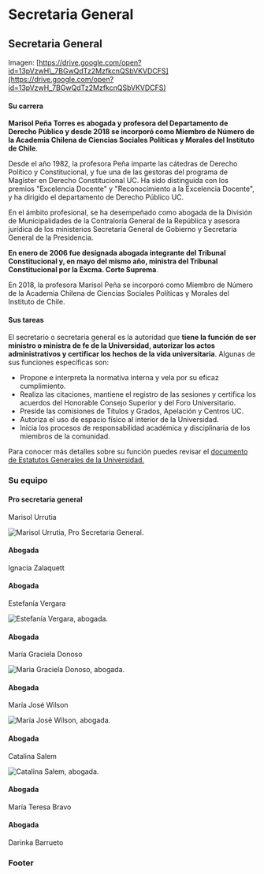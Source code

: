 # Secretaria General

## Secretaria General

Imagen: [https://drive.google.com/open?id=13pVzwH\_7BGwQdTz2MzfkcnQSbVKVDCFS](https://drive.google.com/open?id=13pVzwH_7BGwQdTz2MzfkcnQSbVKVDCFS)

#### Su carrera

**Marisol Peña Torres es abogada y profesora del Departamento de Derecho Público y desde 2018 se incorporó como Miembro de Número de la Academia Chilena de Ciencias Sociales Políticas y Morales del Instituto de Chile**.

Desde el año 1982, la profesora Peña imparte las cátedras de Derecho Político y Constitucional, y fue una de las gestoras del programa de Magíster en Derecho Constitucional UC. Ha sido distinguida con los premios "Excelencia Docente" y "Reconocimiento a la Excelencia Docente", y ha dirigido el departamento de Derecho Público UC.

En el ámbito profesional, se ha desempeñado como abogada de la División de Municipalidades de la Contraloría General de la República y asesora jurídica de los ministerios Secretaría General de Gobierno y Secretaría General de la Presidencia.

**En enero de 2006 fue designada abogada integrante del Tribunal Constitucional y, en mayo del mismo año, ministra del Tribunal Constitucional por la Excma. Corte Suprema**.

En 2018, la profesora Marisol Peña se incorporó como Miembro de Número de la Academia Chilena de Ciencias Sociales Políticas y Morales del Instituto de Chile.

#### Sus tareas

El secretario o secretaria general es la autoridad que **tiene la función de ser ministro o ministra de fe de la Universidad, autorizar los actos administrativos y certificar los hechos de la vida universitaria**. Algunas de sus funciones específicas son:

* Propone e interpreta la normativa interna y vela por su eficaz cumplimiento.
* Realiza las citaciones, mantiene el registro de las sesiones y certifica los acuerdos del Honorable Consejo Superior y del Foro Universitario.
* Preside las comisiones de Títulos y Grados, Apelación y Centros UC.
* Autoriza el uso de espacio físico al interior de la Universidad.
* Inicia los procesos de responsabilidad académica y disciplinaria de los miembros de la comunidad.

Para conocer más detalles sobre su función puedes revisar el [documento de Estatutos Generales de la Universidad.](http://secretariageneral.uc.cl/documento/normas-generales/111-estatutos-generales/file)

### Su equipo

#### Pro secretaria general

Marisol Urrutia

![Marisol Urrutia, Pro Secretaria General.](../../../.gitbook/assets/_mg_8479_1.jpg)

#### Abogada

Ignacia Zalaquett 

#### Abogada

Estefanía Vergara

![Estefan&#xED;a Vergara, abogada.](../../../.gitbook/assets/_mg_8435_1.jpg)

#### Abogada

María Graciela Donoso

![Maria Graciela Donoso, abogada.](../../../.gitbook/assets/_mg_8340_1.jpg)

#### Abogada

María José Wilson

![Mar&#xED;a Jos&#xE9; Wilson, abogada.](../../../.gitbook/assets/_mg_8372_1.jpg)

#### Abogada

Catalina Salem

![Catalina Salem, abogada.](../../../.gitbook/assets/_mg_8386_1.jpg)



#### Abogada

María Teresa Bravo

#### Abogada

Darinka Barrueto

### Footer







### 

